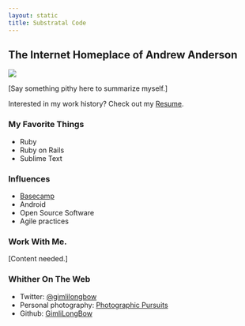```yaml
---
layout: static
title: Substratal Code
---
```


## The Internet Homeplace of Andrew Anderson

<img src="http://placehold.it/1140x200" />

[Say something pithy here to summarize myself.]

Interested in my work history? Check out my <a href="/resume.html">Resume</a>.

### My Favorite Things

- Ruby
- Ruby on Rails
- Sublime Text


### Influences

- [Basecamp](http://basecamp.com)
- Android
- Open Source Software
- Agile practices

### Work With Me.

[Content needed.]

### Whither On The Web

- Twitter: [@gimlilongbow](https://twitter.com/gimlilongbow)
- Personal photography: [Photographic Pursuits](http://substratalcode.smugmug.com/)
- Github: [GimliLongBow](https://github.com/GimliLongBow)
